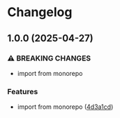 # Changelog

## 1.0.0 (2025-04-27)


### ⚠ BREAKING CHANGES

* import from monorepo

### Features

* import from monorepo ([4d3a1cd](https://github.com/blaahaj/dropbox-hacking-mediainfo-db/commit/4d3a1cdcff2a87e1cf8e0379890a5c632d4daf00))
